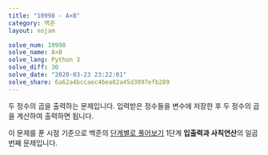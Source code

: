 ```yaml
---
title: "10998 - A×B"
category: 백준
layout: nojam

solve_num: 10998
solve_name: A×B
solve_lang: Python 3
solve_diff: 30
solve_date: "2020-03-23 23:22:01"
solve_share: 6a62a4bccaec46ea82a45d3097efb289
---
```


두 정수의 곱을 출력하는 문제입니다. 입력받은 정수들을 변수에 저장한 후 두 정수의 곱을 계산하여 출력하면 됩니다.

이 문제를 푼 시점 기준으로 백준의 [단계별로 풀어보기](http://noj.am/p/s) 1단계 **입출력과 사칙연산**의 일곱 번째 문제입니다.
